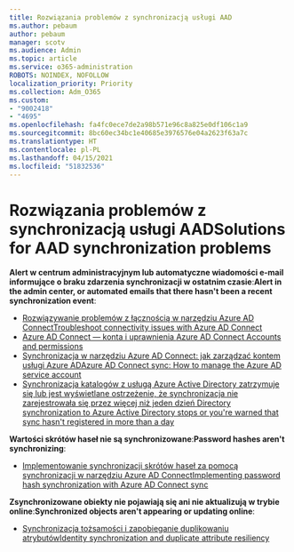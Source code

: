 ```yaml
---
title: Rozwiązania problemów z synchronizacją usługi AAD
ms.author: pebaum
author: pebaum
manager: scotv
ms.audience: Admin
ms.topic: article
ms.service: o365-administration
ROBOTS: NOINDEX, NOFOLLOW
localization_priority: Priority
ms.collection: Adm_O365
ms.custom:
- "9002418"
- "4695"
ms.openlocfilehash: fa4fc0ece7de2a98b571e96c8a825e0df106c1a9
ms.sourcegitcommit: 8bc60ec34bc1e40685e3976576e04a2623f63a7c
ms.translationtype: HT
ms.contentlocale: pl-PL
ms.lasthandoff: 04/15/2021
ms.locfileid: "51832536"
---
```

# <a name="solutions-for-aad-synchronization-problems"></a><span data-ttu-id="9a3a0-102">Rozwiązania problemów z synchronizacją usługi AAD</span><span class="sxs-lookup"><span data-stu-id="9a3a0-102">Solutions for AAD synchronization problems</span></span>

<span data-ttu-id="9a3a0-103">**Alert w centrum administracyjnym lub automatyczne wiadomości e-mail informujące o braku zdarzenia synchronizacji w ostatnim czasie**:</span><span class="sxs-lookup"><span data-stu-id="9a3a0-103">**Alert in the admin center, or automated emails that there hasn't been a recent synchronization event**:</span></span>

- [<span data-ttu-id="9a3a0-104">Rozwiązywanie problemów z łącznością w narzędziu Azure AD Connect</span><span class="sxs-lookup"><span data-stu-id="9a3a0-104">Troubleshoot connectivity issues with Azure AD Connect</span></span>](https://docs.microsoft.com/azure/active-directory/hybrid/tshoot-connect-connectivity)
- [<span data-ttu-id="9a3a0-105">Azure AD Connect — konta i uprawnienia </span><span class="sxs-lookup"><span data-stu-id="9a3a0-105">Azure AD Connect Accounts and permissions</span></span>](https://go.microsoft.com/fwlink/p/?LinkId=820598)
- [<span data-ttu-id="9a3a0-106">Synchronizacja w narzędziu Azure AD Connect: jak zarządzać kontem usługi Azure AD</span><span class="sxs-lookup"><span data-stu-id="9a3a0-106">Azure AD Connect sync: How to manage the Azure AD service account</span></span>](https://docs.microsoft.com/azure/active-directory/hybrid/how-to-connect-azureadaccount)
- [<span data-ttu-id="9a3a0-107">Synchronizacja katalogów z usługą Azure Active Directory zatrzymuje się lub jest wyświetlane ostrzeżenie, że synchronizacja nie zarejestrowała się przez więcej niż jeden dzień </span><span class="sxs-lookup"><span data-stu-id="9a3a0-107">Directory synchronization to Azure Active Directory stops or you're warned that sync hasn't registered in more than a day</span></span>](https://support.microsoft.com/help/2882421/directory-synchronization-to-azure-active-directory-stops-or-you-re-warned-that-sync-hasn-t-registered-in-more-than-a-day)
 
<span data-ttu-id="9a3a0-108">**Wartości skrótów haseł nie są synchronizowane**:</span><span class="sxs-lookup"><span data-stu-id="9a3a0-108">**Password hashes aren't synchronizing**:</span></span>

- [<span data-ttu-id="9a3a0-109">Implementowanie synchronizacji skrótów haseł za pomocą synchronizacji w narzędziu Azure AD Connect</span><span class="sxs-lookup"><span data-stu-id="9a3a0-109">Implementing password hash synchronization with Azure AD Connect sync</span></span>](https://docs.microsoft.com/azure/active-directory/hybrid/how-to-connect-password-hash-synchronization)

<span data-ttu-id="9a3a0-110">**Zsynchronizowane obiekty nie pojawiają się ani nie aktualizują w trybie online**:</span><span class="sxs-lookup"><span data-stu-id="9a3a0-110">**Synchronized objects aren't appearing or updating online**:</span></span>

- [<span data-ttu-id="9a3a0-111">Synchronizacja tożsamości i zapobieganie duplikowaniu atrybutów</span><span class="sxs-lookup"><span data-stu-id="9a3a0-111">Identity synchronization and duplicate attribute resiliency</span></span>](https://docs.microsoft.com/azure/active-directory/hybrid/how-to-connect-syncservice-duplicate-attribute-resiliency)
